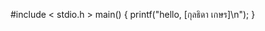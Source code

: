 #include < stdio.h >
        main()
        {
                printf("hello, [กุลธิดา  เกษร]\n");
        }
